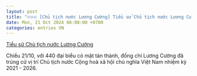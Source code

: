```yaml
---
layout: post
title: "🔥🔥🔥 [Chủ tịch nước Lương Cường] Tiểu sử Chủ tịch nước Lương Cường"
date: Mon, 21 Oct 2024 08:00:00 +0700
categories: entries VN
---
```

[Tiểu sử Chủ tịch nước Lương Cường](https://baotintuc.vn/chinh-tri/tieu-su-chu-tich-nuoc-luong-cuong-20241021165008183.htm)

Chiều 21/10, với 440 đại biểu có mặt tán thành, đồng chí Lương Cường đã trúng cử vị trí Chủ tịch nước Cộng hoà xã hội chủ nghĩa Việt Nam nhiệm kỳ 2021 - 2026.

